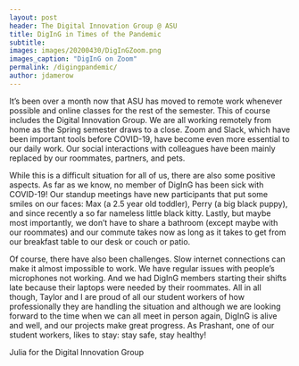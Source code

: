 ```yaml
---
layout: post
header: The Digital Innovation Group @ ASU
title: DigInG in Times of the Pandemic
subtitle:
images: images/20200430/DigInGZoom.png
images_caption: "DigInG on Zoom"
permalink: /digingpandemic/
author: jdamerow
---
```


It’s been over a month now that ASU has moved to remote work whenever possible and online classes for the rest of the semester. This of course includes the Digital Innovation Group. We are all working remotely from home as the Spring semester draws to a close. Zoom and Slack, which have been important tools before COVID-19, have become even more essential to our daily work. Our social interactions with colleagues have been mainly replaced by our roommates, partners, and pets.

While this is a difficult situation for all of us, there are also some positive aspects. As far as we know, no member of DigInG has been sick with COVID-19! Our standup meetings have new participants that put some smiles on our faces: Max (a 2.5 year old toddler), Perry (a big black puppy), and since recently a so far nameless little black kitty. Lastly, but maybe most importantly, we don’t have to share a bathroom (except maybe with our roommates) and our commute takes now as long as it takes to get from our breakfast table to our desk or couch or patio.

Of course, there have also been challenges. Slow internet connections can make it almost impossible to work. We have regular issues with people’s microphones not working. And we had DigInG members starting their shifts late because their laptops were needed by their roommates. All in all though, Taylor and I are proud of all our student workers of how professionally they are handling the situation and although we are looking forward to the time when we can all meet in person again, DigInG is alive and well, and our projects make great progress. As Prashant, one of our student workers, likes to stay: stay safe, stay healthy!

<div class="pull-right">Julia for the Digital Innovation Group</div>

<div class="clear">&nbsp;</div>
<div>&nbsp;</div>
